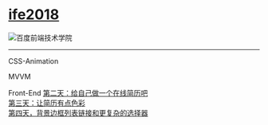 # [ife2018](http://ife.baidu.com/)

![百度前端技术学院](http://ife.baidu.com/2018/asset/common/img/logo_a3b4064.png)

---

CSS-Animation


 MVVM

 Front-End
[第二天：给自己做一个在线简历吧](https://fog3211.github.io/ife_2018/No2.html)  
[第三天：让简历有点色彩](https://fog3211.github.io/ife_2018/No3.html)  
[第四天，背景边框列表链接和更复杂的选择器](https://fog3211.github.io/ife_2018/No4.html)  
